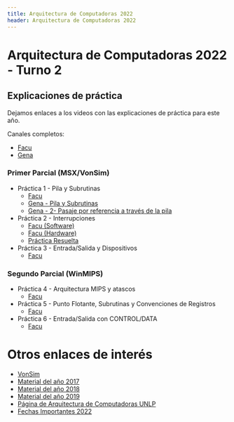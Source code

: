 ```yaml
---
title: Arquitectura de Computadoras 2022
header: Arquitectura de Computadoras 2022 
---
```


# Arquitectura de Computadoras 2022 - Turno 2

## Explicaciones de práctica

Dejamos enlaces a los videos con las explicaciones de práctica para este año.

Canales completos:
* [Facu](https://www.youtube.com/channel/UCjDE_Uo6j-Vr4dcWK9mkd-A/playlists)
* [Gena](https://www.youtube.com/playlist?list=PLw3_MBoxXizjnv-60JtInvBu33MyExLgK)

### Primer Parcial (MSX/VonSim)

* Práctica 1 - Pila y Subrutinas
  * [Facu](https://www.youtube.com/watch?v=wYYpV7CaHBU&list=PLsJug27zlST8z3axrYsufsQdngTHeKHJ3)
  * [Gena - Pila y Subrutinas](https://www.youtube.com/watch?v=sMIxGFNLCRc&list=PLw3_MBoxXizjnv-60JtInvBu33MyExLgK)
  * [Gena - 2- Pasaje por referencia a través de la pila](https://www.youtube.com/watch?v=VmarGadswOY&list=PLw3_MBoxXizjnv-60JtInvBu33MyExLgK&index=3)
* Práctica 2 - Interrupciones
  * [Facu (Software)](https://www.youtube.com/playlist?list=PLsJug27zlST_0jOif-YPPYdAHN4D-abXD)
  * [Facu (Hardware)](https://www.youtube.com/playlist?list=PLsJug27zlST-maYlfqJdK4reF5nEwmya2)
  * [Práctica Resuelta](apuntes/p2resuelta.docx)
* Práctica 3 - Entrada/Salida y Dispositivos
  * [Facu](https://www.youtube.com/playlist?list=PLsJug27zlST9plIJmaVJjoPoA8Jmoin5p)
  


### Segundo Parcial (WinMIPS)
* Práctica 4 - Arquitectura MIPS y atascos
  * [Facu](https://www.youtube.com/playlist?list=PLsJug27zlST_R6ePpsdaHkoMQ63g_HrWH)
* Práctica 5 - Punto Flotante, Subrutinas y Convenciones de Registros
  * [Facu](https://www.youtube.com/playlist?list=PLsJug27zlST_zE4ZFbV0XsCcglULQAdxG)
* Práctica 6 - Entrada/Salida con CONTROL/DATA
  * [Facu](https://www.youtube.com/playlist?list=PLsJug27zlST_IxXS-ENvs0_QCBlVWhgE6)
  

# Otros enlaces de interés

*   [VonSim](https://vonsim.github.io/)
*   [Material del año 2017](2017/index.html)
*   [Material del año 2018](2018/index.html)
*   [Material del año 2019](2019/index.html)
*   [Página de Arquitectura de Computadoras UNLP](http://weblidi.info.unlp.edu.ar/catedras/arquitecturaP2003/)
*   [Fechas Importantes 2022](http://163.10.22.92//catedras/arquitecturaP2003/sys/file-download.php?id=131)
